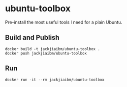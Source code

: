 # ubuntu-toolbox

Pre-install the most useful tools I need for a plain Ubuntu.

## Build and Publish

```
docker build -t jackjiaibm/ubuntu-toolbox .
docker push jackjiaibm/ubuntu-toolbox
```

## Run

```
docker run -it --rm jackjiaibm/ubuntu-toolbox
```
